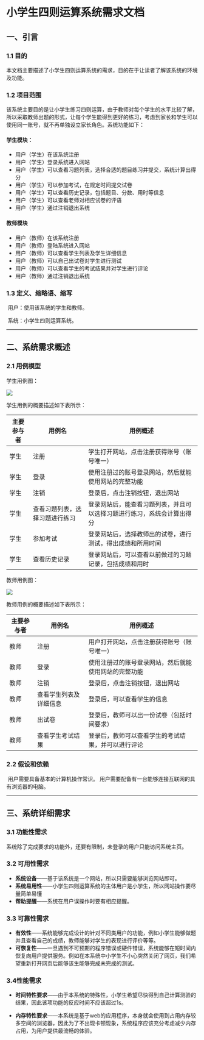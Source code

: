 # 小学生四则运算系统需求文档

## 一、引言

### 1.1 目的

​        本文档主要描述了小学生四则运算系统的需求，目的在于让读者了解该系统的环境及功能。

### 1.2 项目范围

​        该系统主要目的是让小学生练习四则运算，由于教师对每个学生的水平比较了解，所以采取教师出题的形式，让每个学生能得到更好的练习，考虑到家长和学生可以使用同一账号，就不再单独设立家长角色。系统功能如下：

#### 学生模块：

* 用户（学生）在该系统注册
* 用户（学生）登录系统进入网站
* 用户（学生）可以查看习题列表，选择合适的题目练习并提交，系统计算出得分
* 用户（学生）可以参加考试，在规定时间提交试卷
* 用户（学生）可以查看历史记录，包括题目、分数、用时等信息
* 用户（学生）可以查看老师对相应试卷的评语
* 用户（学生）通过注销退出系统

#### 教师模块

* 用户（教师）在该系统注册
* 用户（教师）登陆系统进入网站
* 用户（教师）可以查看学生列表及学生详细信息
* 用户（教师）可以自己出试卷对学生进行测试
* 用户（教师）可以查看学生的考试结果并对学生进行评论
* 用户（教师）通过注销退出系统

### 1.3 定义、缩略语、缩写

​        用户：使用该系统的学生和教师。

​        系统：小学生四则运算系统。

***



## 二、系统需求概述

### 2.1 用例模型

学生用例图：

![](http://ww2.sinaimg.cn/large/dae3be2agw1f7td16zblzj20bd0ahdgg.jpg)

学生用例的概要描述如下表所示：

| 主要参与者 | 用例名             | 用例概述                                |
| ----- | --------------- | ----------------------------------- |
| 学生    | 注册              | 学生打开网站，点击注册获得账号（账号唯一）               |
| 学生    | 登录              | 使用注册过的账号登录网站，然后就能使用网站的完整功能          |
| 学生    | 注销              | 登录后，点击注销按钮，退出网站                     |
| 学生    | 查看习题列表，选择习题进行练习 | 登录网站后，能查看习题列表，并且可以选择习题进行练习，系统会计算出得分 |
| 学生    | 参加考试            | 登录网站后，选择教师出的试卷，进行测试，得出成绩和所用时间       |
| 学生    | 查看历史记录          | 登录网站后，可以查看以前做过的习题记录，包括成绩和用时         |



教师用例图：

![](http://ww1.sinaimg.cn/large/dae3be2agw1f7td2raykrj20bi0ait9b.jpg) 

教师用例的概要描述如下表所示：

| 主要参与者 | 用例名         | 用例概述                       |
| ----- | ----------- | -------------------------- |
| 教师    | 注册          | 用户打开网站，点击注册获得账号（账号唯一）      |
| 教师    | 登录          | 使用注册过的账号登录网站，然后就能使用网站的完整功能 |
| 教师    | 注销          | 登录后，点击注销按钮，退出网站            |
| 教师    | 查看学生列表及详细信息 | 登录后，可以查看学生的信息              |
| 教师    | 出试卷         | 登录后，教师可以出一份试卷（包括时间要求）      |
| 教师    | 查看学生考试结果    | 登录后，教师可以查看学生的考试结果，并可以进行评论  |



### 2.2 假设和依赖

​        用户需要具备基本的计算机操作常识。
​        用户需要配备有一台能够连接互联网的具有浏览器的电脑。

***



## 三、系统详细需求

### 3.1 功能性需求

​        系统除了完成要求的功能外，还要有限制，未登录的用户只能访问系统主页。

### 3.2 可用性需求

- **系统设备**——基于该系统是一个网站，所以只需要能够浏览网站即可。
- **系统易用性**——小学生四则运算系统的主体用户是小学生，所以网站操作要尽量简单易懂
- **帮助提醒**——系统在用户误操作时要有相应提醒。

### 3.3 可靠性需求 
- **有效性**——系统能够完成设计的针对不同类用户的功能，例如小学生能够做题并且查看自己的成绩，教师能够对学生的表现进行评价等等。
- **可恢复性**——一旦遇到不可预期的程序错误或硬件错误，系统能够在短时间内恢复向用户提供服务。例如在本系统中小学生不小心突然关闭了网页，我们希望重新打开网页后能够该生能够完成未完成的测试。

### 3.4性能需求
- **时间特性要求**——由于本系统的特殊性，小学生希望尽快得到自己计算测验的结果，因此该项功能的反应时间不应该超过1s。

- **内存特性要求**——本系统是基于web的应用程序，本身就会使用到占用内存较多空间的浏览器，因此为了不出现卡顿现象，系统程序应该充分考虑减少内存占用，为用户提供最流畅的体验。






